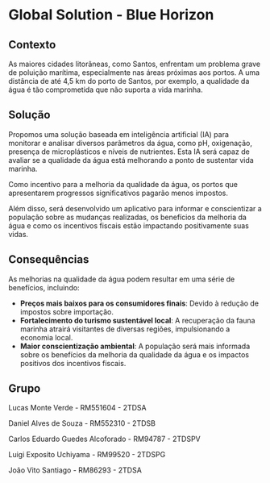 # Global Solution - Blue Horizon

## Contexto

As maiores cidades litorâneas, como Santos, enfrentam um problema grave de poluição marítima, especialmente nas áreas próximas aos portos. A uma distância de até 4,5 km do porto de Santos, por exemplo, a qualidade da água é tão comprometida que não suporta a vida marinha.

## Solução

Propomos uma solução baseada em inteligência artificial (IA) para monitorar e analisar diversos parâmetros da água, como pH, oxigenação, presença de microplásticos e níveis de nutrientes. Esta IA será capaz de avaliar se a qualidade da água está melhorando a ponto de sustentar vida marinha.

Como incentivo para a melhoria da qualidade da água, os portos que apresentarem progressos significativos pagarão menos impostos.

Além disso, será desenvolvido um aplicativo para informar e conscientizar a população sobre as mudanças realizadas, os benefícios da melhoria da água e como os incentivos fiscais estão impactando positivamente suas vidas.

## Consequências

As melhorias na qualidade da água podem resultar em uma série de benefícios, incluindo:

- **Preços mais baixos para os consumidores finais**: Devido à redução de impostos sobre importação.
- **Fortalecimento do turismo sustentável local**: A recuperação da fauna marinha atrairá visitantes de diversas regiões, impulsionando a economia local.
- **Maior conscientização ambiental**: A população será mais informada sobre os benefícios da melhoria da qualidade da água e os impactos positivos dos incentivos fiscais.

## Grupo

Lucas Monte Verde - RM551604 - 2TDSA

Daniel Alves de Souza - RM552310 - 2TDSB

Carlos Eduardo Guedes Alcoforado - RM94787 - 2TDSPV

Luigi Exposito Uchiyama - RM99520 - 2TDSPG

João Vito Santiago - RM86293 - 2TDSA
